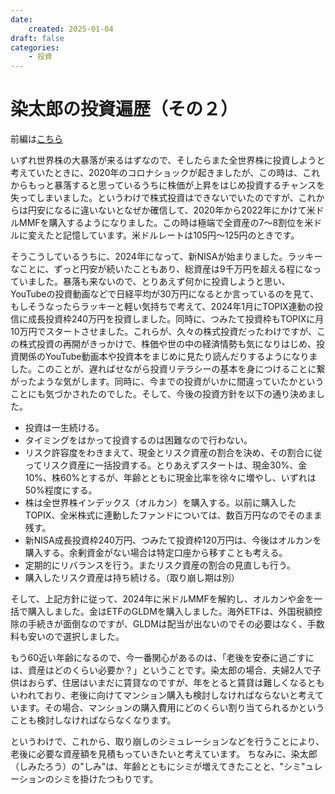 ```yaml
---
date:
    created: 2025-01-04
draft: false
categories:
    - 投資
---
```


# 染太郎の投資遍歴（その２）
前編は[こちら](2025-01-03.md)

いずれ世界株の大暴落が来るはずなので、そしたらまた全世界株に投資しようと考えていたときに、2020年のコロナショックが起きましたが、この時は、これからもっと暴落すると思っているうちに株価が上昇をはじめ投資するチャンスを失ってしまいました。というわけで株式投資はできないでいたのですが、これからは円安になるに違いないとなぜか確信して、2020年から2022年にかけて米ドルMMFを購入するようになりました。この時は極端で全資産の7～8割位を米ドルに変えたと記憶しています。米ドルレートは105円～125円のときです。
<!-- more -->
そうこうしているうちに、2024年になって、新NISAが始まりました。ラッキーなことに、ずっと円安が続いたこともあり、総資産は9千万円を超える程になっていました。暴落も来ないので、とりあえず何かに投資しようと思い、YouTubeの投資動画などで日経平均が30万円になるとか言っているのを見て、もしそうなったらラッキーと軽い気持ちで考えて、2024年1月にTOPIX連動の投信に成長投資枠240万円を投資しました。同時に、つみたて投資枠もTOPIXに月10万円でスタートさせました。これらが、久々の株式投資だったわけですが、この株式投資の再開がきっかけで、株価や世の中の経済情勢も気になりはじめ、投資関係のYouTube動画本や投資本をまじめに見たり読んだりするようになりました。このことが、遅ればせながら投資リテラシーの基本を身につけることに繋がったような気がします。同時に、今までの投資がいかに間違っていたかということにも気づかされたのでした。そして、今後の投資方針を以下の通り決めました。

* 投資は一生続ける。
* タイミングをはかって投資するのは困難なので行わない。
* リスク許容度をわきまえて、現金とリスク資産の割合を決め、その割合に従ってリスク資産に一括投資する。とりあえずスタートは、現金30%、金10%、株60%とするが、年齢とともに現金比率を徐々に増やし、いずれは50%程度にする。
* 株は全世界株インデックス（オルカン）を購入する。以前に購入したTOPIX、全米株式に連動したファンドについては、数百万円なのでそのまま残す。
* 新NISA成長投資枠240万円、つみたて投資枠120万円は、今後はオルカンを購入する。余剰資金がない場合は特定口座から移すことも考える。
* 定期的にリバランスを行う。またリスク資産の割合の見直しも行う。
* 購入したリスク資産は持ち続ける。（取り崩し期は別）

そして、上記方針に従って、2024年に米ドルMMFを解約し、オルカンや金を一括で購入しました。金はETFのGLDMを購入しました。海外ETFは、外国税額控除の手続きが面倒なのですが、GLDMは配当が出ないのでその必要はなく、手数料も安いので選択しました。

もう60近い年齢になるので、今一番関心があるのは、「老後を安泰に過ごすには、資産はどのくらい必要か？」ということです。染太郎の場合、夫婦2人で子供はおらず、住居はいまだに賃貸なのですが、年をとると賃貸は難しくなるともいわれており、老後に向けてマンション購入も検討しなければならないと考えています。その場合、マンションの購入費用にどのくらい割り当てられるかということも検討しなければならなくなります。

というわけで、これから、取り崩しのシミュレーションなどを行うことにより、老後に必要な資産額を見積もっていきたいと考えています。
ちなみに、染太郎（しみたろう）の"しみ"は、年齢とともにシミが増えてきたことと、"シミ"ュレーションのシミを掛けたつもりです。